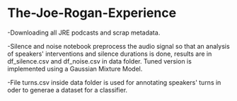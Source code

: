 # The-Joe-Rogan-Experience

-Downloading all JRE podcasts and scrap metadata.

-Silence and noise notebook preprocess the audio signal so that an analysis of speakers' interventions and silence durations is done, results are in df_silence.csv and df_noise.csv in data folder. Tuned version is implemented using a Gaussian Mixture Model.

-File turns.csv inside data folder is used for annotating speakers' turns in oder to generae a dataset for a classifier.

